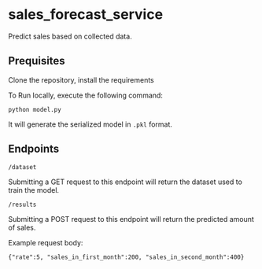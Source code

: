 # sales_forecast_service
Predict sales based on collected data.

## Prequisites
Clone the repository, install the requirements

To Run locally, execute the following command:

`python model.py`

It will generate the serialized model in `.pkl` format. 

## Endpoints
`/dataset`  

Submitting a GET request to this endpoint will return the dataset used to train the model.

`/results`

Submitting a POST request to this endpoint will return the predicted amount of sales.

Example request body:

`{"rate":5, "sales_in_first_month":200, "sales_in_second_month":400}`